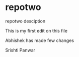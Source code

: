 # repotwo
repotwo desciption

This is my first edit on this file 

Abhishek has made few changes

Srishti Panwar

